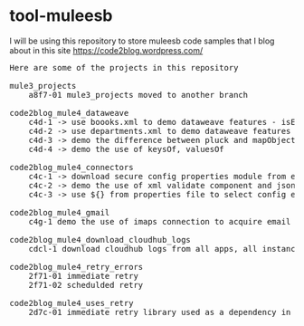 # tool-muleesb
I will be using this repository to store muleesb code samples that I blog about in this site https://code2blog.wordpress.com/

<pre>
Here are some of the projects in this repository

mule3_projects
	a8f7-01 mule3_projects moved to another branch

code2blog_mule4_dataweave
	c4d-1 -> use boooks.xml to demo dataweave features - isEmpty, if, else, skipNullOn
	c4d-2 -> use departments.xml to demo dataweave features - flatten, mapObject
	c4d-3 -> demo the difference between pluck and mapObject
	c4d-4 -> demo the use of keysOf, valuesOf
	
code2blog_mule4_connectors
	c4c-1 -> download secure config properties module from exchange and demo encryption with database connector
	c4c-2 -> demo the use of xml validate component and json validate module
	c4c-3 -> use ${} from properties file to select config elements from global_elements.xml
	
code2blog_mule4_gmail
	c4g-1 demo the use of imaps connection to acquire email

code2blog_mule4_download_cloudhub_logs
	cdcl-1 download cloudhub logs from all apps, all instances

code2blog_mule4_retry_errors
	2f71-01 immediate retry
	2f71-02 schedulded retry 
	
code2blog_mule4_uses_retry
	2d7c-01 immediate retry library used as a dependency in this projects
	
</pre>
